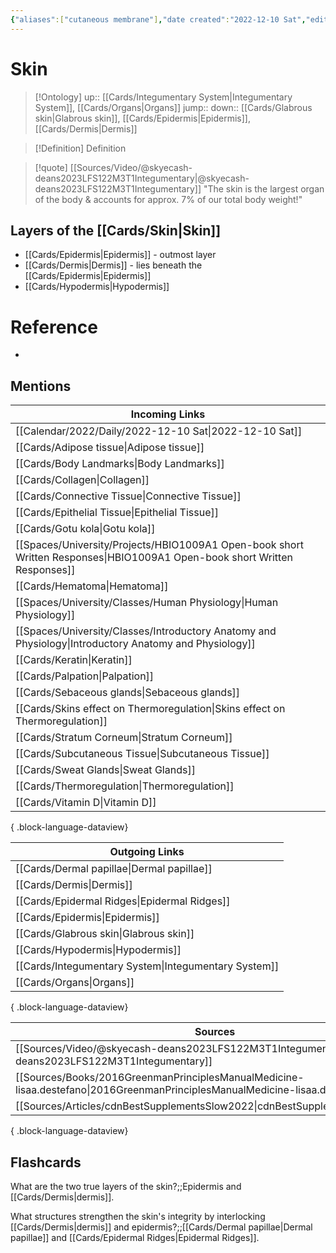 ```yaml
---
{"aliases":["cutaneous membrane"],"date created":"2022-12-10 Sat","edited":"2023-04-06 Thu","tags":["Uni/LFS122","flashcards/LFS122"],"dg-publish":true,"permalink":"/cards/skin/","dgPassFrontmatter":true}
---
```


# Skin

> [!Ontology]
> up:: [[Cards/Integumentary System\|Integumentary System]], [[Cards/Organs\|Organs]]
> jump::
> down:: [[Cards/Glabrous skin\|Glabrous skin]], [[Cards/Epidermis\|Epidermis]], [[Cards/Dermis\|Dermis]]

> [!Definition] Definition
> 

> [!quote] [[Sources/Video/@skyecash-deans2023LFS122M3T1Integumentary\|@skyecash-deans2023LFS122M3T1Integumentary]]
> "The skin is the largest organ of the body & accounts for approx. 7% of our total body weight!"

## Layers of the [[Cards/Skin\|Skin]]
- [[Cards/Epidermis\|Epidermis]] - outmost layer
- [[Cards/Dermis\|Dermis]] - lies beneath the [[Cards/Epidermis\|Epidermis]]
- [[Cards/Hypodermis\|Hypodermis]]

# Reference
- 

## Mentions
| Incoming Links                                                                                                               |
| ---------------------------------------------------------------------------------------------------------------------------- |
| [[Calendar/2022/Daily/2022-12-10 Sat\|2022-12-10 Sat]]                                                                    |
| [[Cards/Adipose tissue\|Adipose tissue]]                                                                                  |
| [[Cards/Body Landmarks\|Body Landmarks]]                                                                                  |
| [[Cards/Collagen\|Collagen]]                                                                                              |
| [[Cards/Connective Tissue\|Connective Tissue]]                                                                            |
| [[Cards/Epithelial Tissue\|Epithelial Tissue]]                                                                            |
| [[Cards/Gotu kola\|Gotu kola]]                                                                                            |
| [[Spaces/University/Projects/HBIO1009A1 Open-book short Written Responses\|HBIO1009A1 Open-book short Written Responses]] |
| [[Cards/Hematoma\|Hematoma]]                                                                                              |
| [[Spaces/University/Classes/Human Physiology\|Human Physiology]]                                                          |
| [[Spaces/University/Classes/Introductory Anatomy and Physiology\|Introductory Anatomy and Physiology]]                    |
| [[Cards/Keratin\|Keratin]]                                                                                                |
| [[Cards/Palpation\|Palpation]]                                                                                            |
| [[Cards/Sebaceous glands\|Sebaceous glands]]                                                                              |
| [[Cards/Skins effect on Thermoregulation\|Skins effect on Thermoregulation]]                                              |
| [[Cards/Stratum Corneum\|Stratum Corneum]]                                                                                |
| [[Cards/Subcutaneous Tissue\|Subcutaneous Tissue]]                                                                        |
| [[Cards/Sweat Glands\|Sweat Glands]]                                                                                      |
| [[Cards/Thermoregulation\|Thermoregulation]]                                                                              |
| [[Cards/Vitamin D\|Vitamin D]]                                                                                            |

{ .block-language-dataview}

| Outgoing Links                                          |
| ------------------------------------------------------- |
| [[Cards/Dermal papillae\|Dermal papillae]]           |
| [[Cards/Dermis\|Dermis]]                             |
| [[Cards/Epidermal Ridges\|Epidermal Ridges]]         |
| [[Cards/Epidermis\|Epidermis]]                       |
| [[Cards/Glabrous skin\|Glabrous skin]]               |
| [[Cards/Hypodermis\|Hypodermis]]                     |
| [[Cards/Integumentary System\|Integumentary System]] |
| [[Cards/Organs\|Organs]]                             |

{ .block-language-dataview}

| Sources                                                                                                                         |
| ------------------------------------------------------------------------------------------------------------------------------- |
| [[Sources/Video/@skyecash-deans2023LFS122M3T1Integumentary\|@skyecash-deans2023LFS122M3T1Integumentary]]                     |
| [[Sources/Books/2016GreenmanPrinciplesManualMedicine-lisaa.destefano\|2016GreenmanPrinciplesManualMedicine-lisaa.destefano]] |
| [[Sources/Articles/cdnBestSupplementsSlow2022\|cdnBestSupplementsSlow2022]]                                                  |

{ .block-language-dataview}

## Flashcards

What are the two true layers of the skin?;;Epidermis and [[Cards/Dermis\|dermis]].
<!--SR:!2023-12-10,96,270-->

What structures strengthen the skin's integrity by interlocking [[Cards/Dermis\|dermis]] and epidermis?;;[[Cards/Dermal papillae\|Dermal papillae]] and [[Cards/Epidermal Ridges\|Epidermal Ridges]].
<!--SR:!2023-11-08,16,190-->